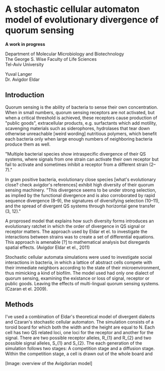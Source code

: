 A stochastic cellular automaton model of evolutionary divergence of quorum sensing
==================================================================================

**A work in progress**

Department of Molecular Microbiology and Biotechnology  
The George S. Wise Faculty of Life Sciences  
Tel-Aviv University

Yuval Langer  
Dr. Avigdor Eldar

Introduction
------------

Quorum sensing is the ability of bacteria to sense their own concentration.
When in small numbers, quorum sensing receptors are not activated, but when
a critical threshold is achieved, these receptors cause production of
"public goods", extracellular products, e.g. surfactants which add motility,
scavenging materials such as siderophores, hydrolases that tear down
otherwise unreachable [weird wording] nutritious polymers,
which benefit each bacteria only when large enough numbers of neighboring
bacteria produce them as well.

[//]: # (What about the lingua franca of quorum sensing?)

"Multiple bacterial species show intraspecific
divergence of their QS systems, where signals from one strain can
activate their own receptor but fail to activate and sometimes inhibit
a receptor from a different strain (2–7)."

In gram positive bacteria, evolutionary close species
[what's evolutionary close? check avigdor's references] exhibit
high diversity of their quorum sensing machinery. "This divergence
seems to be under strong selection, as implied by the functional
divergence and is also corroborated by rapid sequence divergence
(8–9), the signatures of diversifying selection (10–11), and the
spread of divergent QS systems through horizontal gene transfer
(3, 12)."

A proprosed model
that explains how such diversity forms introduces an evolutionary ratchet
in which the order of divergence in QS signal or receptor matters.
The approach used by Eldar et el. to investigate the interactions between
strains was to create a set of differential equations.
This approach is amenable [?] to mathematical analysis
but disregards spatial effects. (Avigdor Eldar et el., 2011)

Stochastic cellular automata simulations were used to investigate social
interactions in bacteria, in which a lattice of abstract cells
compete with their immediate neighbors according to the state of their
microenvironment, thus mimicking a kind of biofilm.
The model used had only one dialect of quorum sensing, examining the existance
or loss of signal, receptor or public goods. Leaving the effects of
multi-lingual quorum sensing systems. (Czaran et el. 2009).

Methods
-------

I've used a combination of Eldar's theoretical model of divergent dialects
and Czaran's stochastic cellular automaton. The simulation consists of a toroid board for which both the width and the height are equal to N.
Each cell has two QS related loci, one loci for the receptor and
another for the signal.
There are two possible receptor alleles, R_{1} and R_{2} and two possible
signal alleles, S_{1} and S_{2}.
The each generation of the simulation follows two stages:
A competition stage and a diffusion stage.
Within the competition stage, a cell is drawn out of the whole board and

[Image: overview of the Avigdorian model]
